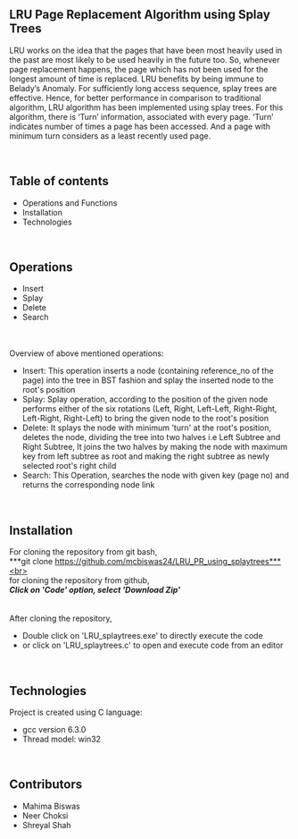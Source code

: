 <h2>LRU Page Replacement Algorithm using Splay Trees</h2>
<p>LRU works on the idea that the pages that have been most heavily used in the past are most likely to be used heavily in the future too. So, whenever page replacement happens, the page which has not been used for the longest amount of time is replaced. LRU benefits by being immune to Belady’s Anomaly. For sufficiently long access sequence, splay trees are effective. Hence, for better performance in comparison to traditional algorithm, LRU algorithm has been implemented using splay trees. For this algorithm, there is ‘Turn’ information, associated with every page. ‘Turn’ indicates number of times a page has been accessed. And a page with minimum turn considers as a least recently used page.</p>

<br><h2>Table of contents</h2>
<ul>
    <li>Operations and Functions</li>
    <li>Installation</li>
    <li>Technologies</li>
</ul>

<br><h2>Operations</h2>
<ul>
    <li>Insert</li>
    <li>Splay</li>
    <li>Delete</li>
    <li>Search</li>
  </ul>
  <br><br>Overview of above mentioned operations:
<ul>
    <li>Insert: This operation inserts a node (containing reference_no of the page) into the tree in BST fashion and splay the inserted node to the root's position</li>
    <li>Splay: Splay operation, according to the position of the given node performs either of the six rotations (Left, Right, Left-Left, Right-Right, Left-Right, Right-Left) to bring the given node to the root's position</li>
    <li>Delete: It splays the node with minimum 'turn' at the root's position, deletes the node, dividing the tree into two halves i.e Left Subtree and Right Subtree,
  It joins the two halves by making the node with maximum key from left subtree as root and making the right subtree as newly selected root's right child</li>
  <li>Search: This Operation, searches the node with given key (page no) and returns the corresponding node link</li>
</ul>

<br><h2>Installation</h2>
For cloning the repository from git bash,<br>
***git clone https://github.com/mcbiswas24/LRU_PR_using_splaytrees***<br><br>
for cloning the repository from github,<br>
***Click on 'Code' option, select 'Download Zip'***<br><br><br>
After cloning the repository,<br>
<ul>
  <li>Double click on 'LRU_splaytrees.exe' to directly execute the code</li>
  <li>or click on 'LRU_splaytrees.c' to open and execute code from an editor </li>
 </ul>
  
<br><h2>Technologies</h2>
Project is created using C language:
<ul>
    <li>gcc version 6.3.0</li>
    <li>Thread model: win32</li>
</ul>


<br><h2>Contributors</h2>
<ul>
    <li>Mahima Biswas</li>
    <li>Neer Choksi</li>
    <li>Shreyal Shah</li>
</ul>
